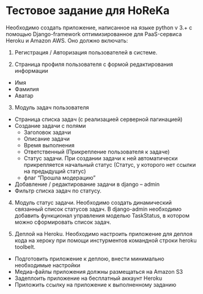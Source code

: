 # Тестовое задание для HoReKa

Необходимо создать приложение, написанное на языке python v 3.+ с помощью Django-framework оптимизированное для PaaS-сервиса Heroku и Amazon AWS. Оно должно включать:

1. Регистрация / Авторизация пользователей в системе.

2. Страница профиля пользователя с формой редактирования информации
* Имя
* Фамилия
* Аватар

3. Модуль задач пользователя
* Страница списка задач (с реализацией серверной пагинацией)
* Создание задачи с полями
    - Заголовок задачи
    - Описание задачи
    - Время выполнения
    - Ответственный (Прикрепление пользователя к задаче)
    - Статус задачи. При создании задачи к ней автоматически прикрепляется начальный статус (Статус, у которого нет ссылки на предыдущий статус)
    - флаг “Прошла модерацию”
* Добавление / редактирование задачи в django – admin
* Фильтр списка задач по статусу.

4. Модуль статус задачи. Необходимо создать динамический связанный список статусов задач. В django-admin необходимо добавить функционал управления моделью  TaskStatus, в котором можно сформировать список задач.

5. Деплой на Heroku. Необходимо настроить приложение для деплоя кода на хероку при помощи инстурментов командной строки heroku toolbelt.
* Подготовить приложение к деплою, внести минимально необходимые настройки
* Медиа-файлы приложения должны размещаться на Amazon S3
* Задеплоить приложение на бесплатный аккаунт Heroku
* Приложить ссылку на приложение к выполненному заданию
